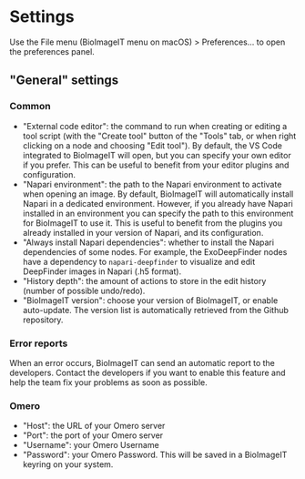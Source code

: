 # Settings

Use the File menu (BioImageIT menu on macOS) > Preferences... to open the preferences panel.

## "General" settings

### Common

- "External code editor": the command to run when creating or editing a tool script (with the "Create tool" button of the "Tools" tab, or when right clicking on a node and choosing "Edit tool"). By default, the VS Code integrated to BioImageIT will open, but you can specify your own editor if you prefer. This can be useful to benefit from your editor plugins and configuration.
- "Napari environment": the path to the Napari environment to activate when opening an image. By default, BioImageIT will automatically install Napari in a dedicated environment. However, if you already have Napari installed in an environment you can specify the path to this environment for BioImageIT to use it. This is useful to benefit from the plugins you already installed in your version of Napari, and its configuration.
- "Always install Napari dependencies": whether to install the Napari dependencies of some nodes. For example, the ExoDeepFinder nodes have a dependency to `napari-deepfinder` to visualize and edit DeepFinder images in Napari (.h5 format).
- "History depth": the amount of actions to store in the edit history (number of possible undo/redo).
- "BioImageIT version": choose your version of BioImageIT, or enable auto-update. The version list is automatically retrieved from the Github repository.

### Error reports

When an error occurs, BioImageIT can send an automatic report to the developers. 
Contact the developers if you want to enable this feature and help the team fix your problems as soon as possible.

### Omero

- "Host": the URL of your Omero server
- "Port": the port of your Omero server
- "Username": your Omero Username
- "Password": your Omero Password. This will be saved in a BioImageIT keyring on your system.